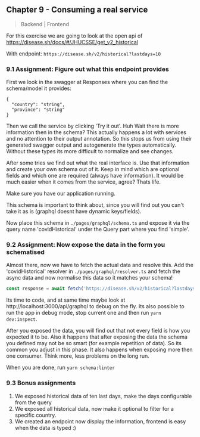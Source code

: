 ## Chapter 9 - Consuming a real service

> Backend | Frontend

For this exercise we are going to look at the open api of https://disease.sh/docs/#/JHUCSSE/get_v2_historical

With endpoint: `https://disease.sh/v2/historical?lastdays=10`

### 9.1 Assignment: Figure out what this endpoint provides

First we look in the swagger at Responses where you can find the schema/model it provides:

```
{
  "country": "string",
  "province": "string"
}
```

Then we call the service by clicking 'Try it out'. Huh Wait there is more information then in the schema?
This actually happens a lot with services and no attention to their output annotation. So this stops us from using their generated swagger output and autogenerate the types automatically. Without these types its more difficult to normalize and see changes.

After some tries we find out what the real interface is. Use that information and create your own schema out of it. Keep in mind which are optional fields and which one are required (always have information). It would be much easier when it comes from the service, agree? Thats life.

Make sure you have our application running.

This schema is important to think about, since you will find out you can't take it as is (graphql doesnt have dynamic keys/fields).

Now place this schema in `./pages/graphql/schema.ts` and expose it via the query name 'covidHistorical' under the Query part where you find 'simple'.

### 9.2 Assignment: Now expose the data in the form you schematised

Almost there, now we have to fetch the actual data and resolve this. Add the 'covidHistorical' resolver in `./pages/graphql/resolver.ts` and fetch the async data and now normalise this data so it matches your schema!

```js
const response = await fetch('https://disease.sh/v2/historical?lastdays=10');
```

Its time to code, and at same time maybe look at http://localhost:3000/api/graphql to debug on the fly. Its also possible to run the app in debug mode, stop current one and then run `yarn dev:inspect`.

After you exposed the data, you will find out that not every field is how you expected it to be. Also it happens that after exposing the data the schema you defined may not be so smart (for example repetition of data). So its common you adjust in this phase. It also happens when exposing more then one consumer. Think more, less problems on the long run.

When you are done, run `yarn schema:linter`

### 9.3 Bonus assignments

1. We exposed historical data of ten last days, make the days configurable from the query
2. We exposed all historical data, now make it optional to filter for a specific country.
3. We created an endpoint now display the information, frontend is easy when the data is typed :)
